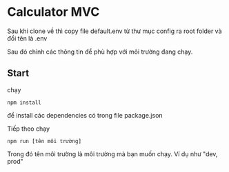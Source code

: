 # Calculator MVC 

Sau khi clone về thì copy file default.env từ thư mục config ra root folder và đổi tên là .env

Sau đó chỉnh các thông tin để phù hợp với môi trường đang chạy.

## Start

chạy 

	npm install 
	
để install các dependencies có trong file package.json 

Tiếp theo chạy 

	npm run [tên môi trường]
	
Trong đó tên môi trường là môi trường mà bạn muốn chạy. Ví dụ như "dev, prod"
